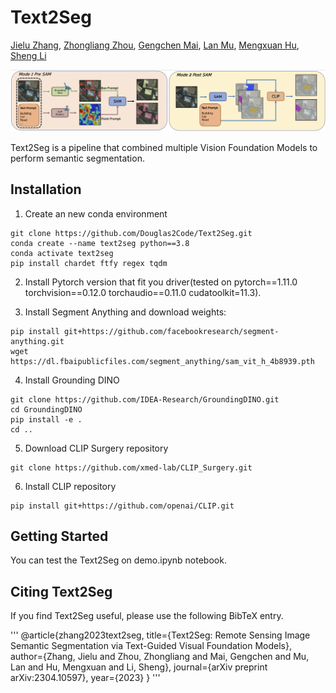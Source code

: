 # Text2Seg


[Jielu Zhang](https://geography.uga.edu/directory/people/jielu-zhang), [Zhongliang Zhou](https://www.zhongliangzhou.com/), [Gengchen Mai](https://gengchenmai.github.io/), [Lan Mu](https://geography.uga.edu/directory/people/lan-mu), [Mengxuan Hu](https://www.linkedin.com/in/hu-mengxuan-823675263/), [Sheng Li](https://sheng-li.org/)

![Text2Seg design](framework.png?raw=true)

Text2Seg is a pipeline that combined multiple Vision Foundation Models to perform semantic segmentation.

## Installation

1. Create an new conda environment 

```
git clone https://github.com/Douglas2Code/Text2Seg.git
conda create --name text2seg python==3.8
conda activate text2seg
pip install chardet ftfy regex tqdm
```

2. Install Pytorch version that fit you driver(tested on pytorch==1.11.0 torchvision==0.12.0 torchaudio==0.11.0 cudatoolkit=11.3).

3. Install Segment Anything and download weights:

```
pip install git+https://github.com/facebookresearch/segment-anything.git
wget https://dl.fbaipublicfiles.com/segment_anything/sam_vit_h_4b8939.pth
```

4. Install Grounding DINO

```
git clone https://github.com/IDEA-Research/GroundingDINO.git
cd GroundingDINO
pip install -e .
cd ..

```

5. Download CLIP Surgery repository
```
git clone https://github.com/xmed-lab/CLIP_Surgery.git
```

6. Install CLIP repository
```
pip install git+https://github.com/openai/CLIP.git
```

## <a name="GettingStarted"></a>Getting Started

You can test the Text2Seg on demo.ipynb notebook. 


## Citing Text2Seg

If you find Text2Seg useful, please use the following BibTeX entry.

'''
@article{zhang2023text2seg,
  title={Text2Seg: Remote Sensing Image Semantic Segmentation via Text-Guided Visual Foundation Models},
  author={Zhang, Jielu and Zhou, Zhongliang and Mai, Gengchen and Mu, Lan and Hu, Mengxuan and Li, Sheng},
  journal={arXiv preprint arXiv:2304.10597},
  year={2023}
}
'''
